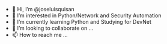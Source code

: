 - 👋 Hi, I’m @joseluisquisan
- 👀 I’m interested in Python/Network and Security Automation
- 🌱 I’m currently learning Python and Studying for DevNet
- 💞️ I’m looking to collaborate on ...
- 📫 How to reach me ...

<!---
joseluisquisan/joseluisquisan is a ✨ special ✨ repository because its `README.md` (this file) appears on your GitHub profile.
You can click the Preview link to take a look at your changes.
--->
